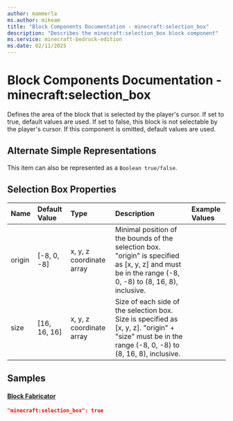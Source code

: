 ```yaml
---
author: mammerla
ms.author: mikeam
title: "Block Components Documentation - minecraft:selection_box"
description: "Describes the minecraft:selection_box block component"
ms.service: minecraft-bedrock-edition
ms.date: 02/11/2025 
---
```


# Block Components Documentation - minecraft:selection_box

Defines the area of the block that is selected by the player's cursor. If set to true, default values are used. If set to false, this block is not selectable by the player's cursor. If this component is omitted, default values are used.

## Alternate Simple Representations

This item can also be represented as a `Boolean true/false`.


## Selection Box Properties

|Name       |Default Value |Type |Description |Example Values |
|:----------|:-------------|:----|:-----------|:------------- |
| origin | [-8, 0, -8] | x, y, z coordinate array | Minimal position of the bounds of the selection box. "origin" is specified as [x, y, z] and must be in the range (-8, 0, -8) to (8, 16, 8), inclusive. |  | 
| size | [16, 16, 16] | x, y, z coordinate array | Size of each side of the selection box. Size is specified as [x, y, z]. "origin" + "size" must be in the range (-8, 0, -8) to (8, 16, 8), inclusive. |  | 

## Samples

#### [Block Fabricator](https://github.com/microsoft/minecraft-samples/tree/main/casual_creator/gray_wave/behavior_packs/mikeamm_gwve/blocks/fabricator.block.json)


```json
"minecraft:selection_box": true
```
